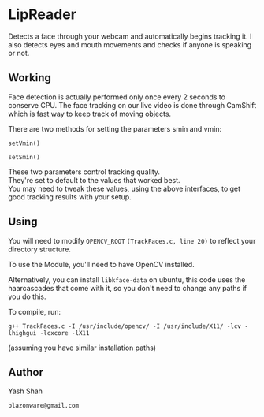 # LipReader

Detects a face through your webcam and automatically begins tracking it. I also detects eyes and mouth movements and checks if anyone is speaking or not.

## Working
Face detection is actually performed only once every 2 seconds to conserve CPU. The face tracking on our live video is done through CamShift which is fast way to keep track of moving objects.

There are two methods for setting the parameters smin and vmin:

 `setVmin()`

 `setSmin()`

These two parameters control tracking quality.  
They're set to default to the values that worked best.  
You may need to tweak these values, using the above interfaces, to get good tracking results with your setup.


## Using

You will need to modify `OPENCV_ROOT` `(TrackFaces.c, line 20)` to reflect your directory structure.

To use the Module, you'll need to have OpenCV installed. 

Alternatively, you can install `libkface-data` on ubuntu, this code uses the haarcascades that come with it, so you don't need to change any paths if you do this.

To compile, run:

`g++ TrackFaces.c -I /usr/include/opencv/ -I /usr/include/X11/ -lcv -lhighgui -lcxcore -lX11`

(assuming you have similar installation paths)

## Author
Yash Shah

`blazonware@gmail.com`
